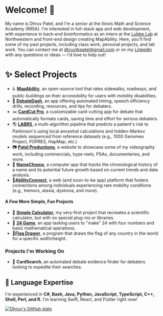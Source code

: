 # Welcome! 👋

My name is Dhruv Patel, and I'm a senior at the Ilinois Math and Science Academy (IMSA). I'm interested in full-stack app and web development, with experience in back-end bioinformatics as an intern at the [Lubbe Lab](https://labs.feinberg.northwestern.edu/lubbe/) at Northwestern and front-end design creating MapAbility. Here, you'll find some of my past projects, including class work, personal projects, and lab work. You can contact me at dhruvtkpatel@gmail.com or on my [LinkedIn](https://www.linkedin.com/in/dhruvtpatel/) with any questions or ideas — I'd love to help out!

# ✨ Select Projects

- ♿  [**MapAbility**](https://github.com/dhruvtpatel/MapAbility), an open-source tool that rates sidewalks, roadways, and public buildings on their accessibility for users with mobility disabilities.
- 🎤 [**DebateDash**](https://github.com/dhruvtpatel/DebateDash), an app offering automated timing, speech efficiency drills, recording, resources, and tips for debaters.
- ✂️ [**CardCut Pro**](https://github.com/dhruvtpatel/CardCutPro), a customizable card-cutting app for debate that automatically formats cards, saving time and effort for serious debaters.
- 🌎 [**LABRS**](https://github.com/dhruvtpatel/LABRS), a multi-algorithm pipeline that predicts a patient's risk to Parkinson's using local ancestral calculations and hidden-Markov models sequenced from reference datasets (e.g., 1000 Genomes Project, POPRES, HapMap, etc.)
- 📷 [**Patel Productions**](https://github.com/dhruvtpatel/PatelProductions), a website to showcase some of my videography work, including commercials, hype reels, PSAs, documenteries, and more.
- 👶 [**NameChrono**](https://github.com/dhruvtpatel/NameChrono), a computer app that tracks the chronological history of a name and its potential future growth based on current trends and data analysis.
- 👭[**AbilityConnect**](https://qob.jlx.mybluehost.me/), a web (and soon-to-be app) platform that fosters connections among individuals experiencing rare mobility conditions (e.g., tremors, ataxia, dystonia, and more).

#### A Few More Simple, Fun Projects

- 🧮 [**Simple Calculator**](https://github.com/dhruvtpatel/SimpleCalculator), my very-first project that recreates a scientific calculator, but with no special plug-ins or libraries.
- 🔢 [**24 Game**](https://github.com/dhruvtpatel/24Calculator), an app tasking users to "make" 24 with four numbers and basic mathematical operations.
- 🚩[**Flag Drawer**](https://github.com/dhruvtpatel/FlagDrawer), a program that draws the flag of any country in the world for a specific width/height.

### Projects I'm Working On

- 🔎 **CardSearch**, an automated debate evidence finder for debaters looking to expedite their searches.

## 🌱 Language Expertise

I'm experienced in **C#, Bash, Java, Python, JavaScript, TypeScript, C++, Shell, Perl, and R.** I'm learning Swift, React, and Flutter right now!

[![Dhruv's GitHub stats](https://github-readme-stats.vercel.app/api?username=dhruvtpatel)](https://github.com/anuraghazra/github-readme-stats)
